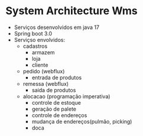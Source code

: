 # System Architecture Wms

- Serviços desenvolvidos em java 17
- Spring boot 3.0
- Serviçso envolvidos:
  - cadastros
    - armazem
    - loja
    - cliente  
  - pedido (webflux)
    - entrada de produtos 
  - remessa (webflux)
    - saida de produtos 
  - alocacao (programação imperativa)
    - controle de estoque
    - geração de palete
    - controle de endereços
    - mudança de endereços(pulmão, picking) 
    - doca


